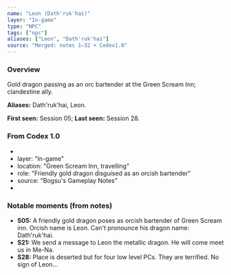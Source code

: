 ```yaml
---
name: "Leon (Dath'ruk'hai)"
layer: "In-game"
type: "NPC"
tags: ["npc"]
aliases: ["Leon", "Dath'ruk'hai"]
source: "Merged: notes 1–32 + Codex1.0"
---
```

### Overview
Gold dragon passing as an orc bartender at the Green Scream Inn; clandestine ally.

**Aliases:** Dath'ruk'hai, Leon.

**First seen:** Session 05; **Last seen:** Session 28.

### From Codex 1.0
- 
- layer: "In-game"
- location: "Green Scream Inn, travelling"
- role: "Friendly gold dragon disguised as an orcish bartender"
- source: "Bogsu's Gameplay Notes"
- 

### Notable moments (from notes)
- **S05:** A friendly gold dragon poses as orcish bartender of Green Scream inn. Orcish name is Leon. Can't pronounce his dragon name: Dath'ruk'hai.
- **S21:** We send a message to Leon the metallic dragon. He will come meet us in Me-Na.
- **S28:** Place is deserted but for four low level PCs. They are terrified. No sign of Leon...
